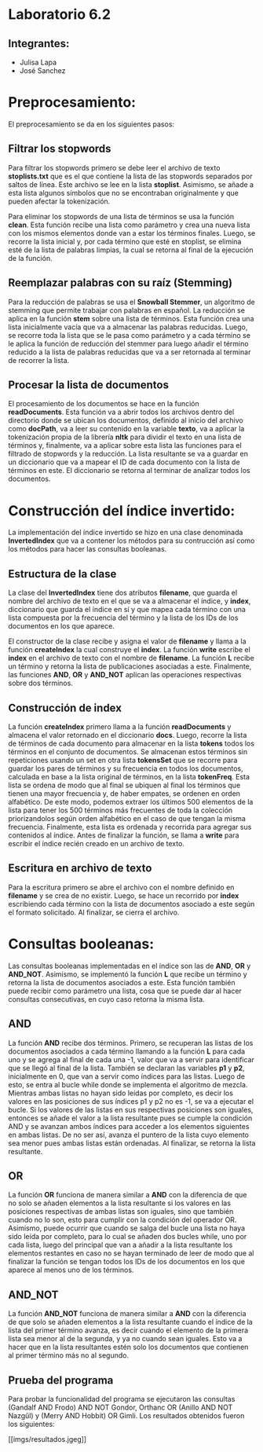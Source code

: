 # Laboratorio 6.2
## Integrantes:
* Julisa Lapa
* José Sanchez

# Preprocesamiento:

El preprocesamiento se da en los siguientes pasos:

## Filtrar los stopwords
Para filtrar los stopwords primero se debe leer el archivo de texto **stoplists.txt** que es el que contiene la lista de las stopwords separados por saltos de línea. Este archivo se lee en la lista **stoplist**. Asimismo, se añade a esta lista algunos símbolos que no se encontraban originalmente y que pueden afectar la tokenización.

Para eliminar los stopwords de una lista de términos se usa la función **clean**. Esta función recibe una lista como parámetro y crea una nueva lista con los mismos elementos donde van a estar los términos finales. Luego, se recorre la lista inicial y, por cada término que esté en stoplist, se elimina esté de la lista de palabras limpias, la cual se retorna al final de la ejecución de la función.

## Reemplazar palabras con su raíz (Stemming)
Para la reducción de palabras se usa el **Snowball Stemmer**, un algoritmo de stemming que permite trabajar con palabras en español. La reducción se aplica en la función **stem** sobre una lista de términos. Esta función crea una lista inicialmente vacía que va a almacenar las palabras reducidas. Luego, se recorre toda la lista que se le pasa como parámetro y a cada término se le aplica la función de reducción del stemmer para luego añadir el término reducido a la lista de palabras reducidas que va a ser retornada al terminar de recorrer la lista.

## Procesar la lista de documentos
El procesamiento de los documentos se hace en la función **readDocuments**. Esta función va a abrir todos los archivos dentro del directorio donde se ubican los documentos, definido al inicio del archivo como **docPath**, va a leer su contenido en la variable **texto**, va a aplicar la tokenización propia de la librería **nltk** para dividir el texto en una lista de términos y, finalmente, va a aplicar sobre esta lista las funciones para el filtrado de stopwords y la reducción. La lista resultante se va a guardar en un diccionario que va a mapear el ID de cada documento con la lista de términos en este. El diccionario se retorna al terminar de analizar todos los documentos.

# Construcción del índice invertido:

La implementación del índice invertido se hizo en una clase denominada **InvertedIndex** que va a contener los métodos para su contrucción así como los métodos para hacer las consultas booleanas.

## Estructura de la clase
La clase del **InvertedIndex** tiene dos atributos **filename**, que guarda el nombre del archivo de texto en el que se va a almacenar el índice, y **index**, diccionario que guarda el índice en sí y que mapea cada término con una lista compuesta por la frecuencia del término y la lista de los IDs de los documentos en los que aparece.

El constructor de la clase recibe y asigna el valor de **filename** y llama a la función **createIndex** la cual construye el **index**. La función **write** escribe el **index** en el archivo de texto con el nombre de **filename**. La función **L** recibe un término y retorna la lista de publicaciones asociadas a este. Finalmente, las funciones **AND**, **OR** y **AND_NOT** aplican las operaciones respectivas sobre dos términos.

## Construcción de index
La función **createIndex** primero llama a la función **readDocuments** y almacena el valor retornado en el diccionario **docs**. Luego, recorre la lista de términos de cada documento para almacenar en la lista **tokens** todos los términos en el conjunto de documentos. Se almacenan estos términos sin repeticiones usando un set en otra lista **tokensSet** que se recorre para guardar los pares de términos y su frecuencia en todos los documentos, calculada en base a la lista original de términos, en la lista **tokenFreq**. Esta lista se ordena de modo que al final se ubiquen al final los términos que tienen una mayor frecuencia y, de haber empates, se ordenen en orden alfabético. De este modo, podemos extraer los últimos 500 elementos de la lista para tener los 500 términos más frecuentes de toda la colección priorizandolos según orden alfabético en el caso de que tengan la misma frecuencia. Finalmente, esta lista es ordenada y recorrida para agregar sus contenidos al índice. Antes de finalizar la función, se llama a **write** para escribir el índice recién creado en un archivo de texto.

## Escritura en archivo de texto
Para la escritura primero se abre el archivo con el nombre definido en **filename** y se crea de no existir. Luego, se hace un recorrido por **index** escribiendo cada término con la lista de documentos asociado a este según el formato solicitado. Al finalizar, se cierra el archivo.

# Consultas booleanas:

Las consultas booleanas implementadas en el índice son las de **AND**, **OR** y **AND_NOT**. Asimismo, se implementó la función **L** que recibe un término y retorna la lista de documentos asociados a este. Esta función también puede recibir como parámetro una lista, cosa que se puede dar al hacer consultas consecutivas, en cuyo caso retorna la misma lista.

## AND
La función **AND** recibe dos términos. Primero, se recuperan las listas de los documentos asociados a cada término llamando a la función **L** para cada uno y se agrega al final de cada una -1, valor que va a servir para identificar que se llegó al final de la lista. También se declaran las variables **p1** y **p2**, inicialmente en 0, que van a servir como índices para las listas. Luego de esto, se entra al bucle while donde se implementa el algoritmo de mezcla. Mientras ambas listas no hayan sido leídas por completo, es decir los valores en las posiciones de sus índices p1 y p2 no es -1, se va a ejecutar el bucle. Si los valores de las listas en sus respectivas posiciones son iguales, entonces se añade el valor a la lista resultante pues se cumple la condición AND y se avanzan ambos índices para acceder a los elementos siguientes en ambas listas. De no ser así, avanza el puntero de la lista cuyo elemento sea menor pues ambas listas están ordenadas. Al finalizar, se retorna la lista resultante. 

## OR
La función **OR** funciona de manera similar a **AND** con la diferencia de que no solo se añaden elementos a la lista resultante si los valores en las posiciones respectivas de ambas listas son iguales, sino que también cuando no lo son, esto para cumplir con la condición del operador OR. Asimismo, puede ocurrir que cuando se salga del bucle una lista no haya sido leída por completo, para lo cual se añaden dos bucles while, uno por cada lista, luego del principal que van a añadir a la lista resultante los elementos restantes en caso no se hayan terminado de leer de modo que al finalizar la función se tengan todos los IDs de los documentos en los que aparece al menos uno de los términos.

## AND_NOT
La función **AND_NOT** funciona de manera similar a **AND** con la diferencia de que solo se añaden elementos a la lista resultante cuando el índice de la lista del primer término avanza, es decir cuando el elemento de la primera lista sea menor al de la segunda, y ya no cuando sean iguales. Esto va a hacer que en la lista resultantes estén solo los documentos que contienen al primer término más no al segundo.

## Prueba del programa
Para probar la funcionalidad del programa se ejecutaron las consultas (Gandalf AND Frodo) AND NOT Gondor, Orthanc OR (Anillo AND NOT Nazgûl) y (Merry AND Hobbit) OR Gimli. Los resultados obtenidos fueron los siguientes:

[[imgs/resultados.jgeg]]
